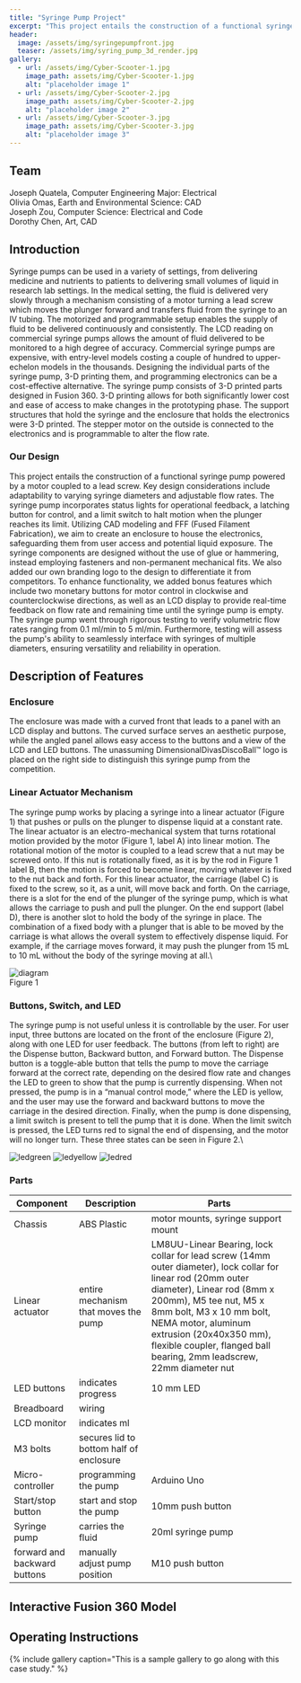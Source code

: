 ```yaml
---
title: "Syringe Pump Project"
excerpt: "This project entails the construction of a functional syringe pump powered by a motor coupled to a lead screw." 
header:
  image: /assets/img/syringepumpfront.jpg
  teaser: /assets/img/syring_pump_3d_render.jpg
gallery:
  - url: /assets/img/Cyber-Scooter-1.jpg
    image_path: assets/img/Cyber-Scooter-1.jpg
    alt: "placeholder image 1"
  - url: /assets/img/Cyber-Scooter-2.jpg
    image_path: assets/img/Cyber-Scooter-2.jpg
    alt: "placeholder image 2"
  - url: /assets/img/Cyber-Scooter-3.jpg
    image_path: assets/img/Cyber-Scooter-3.jpg
    alt: "placeholder image 3"
---
```

## Team
Joseph Quatela, Computer Engineering Major: Electrical\
Olivia Omas, Earth and Environmental Science: CAD\
Joseph Zou, Computer Science: Electrical and Code\
Dorothy Chen, Art, CAD

## Introduction 
Syringe pumps can be used in a variety of settings, from delivering medicine and nutrients to patients to delivering small volumes of liquid in research lab settings. In the medical setting, the fluid is delivered very slowly through a mechanism consisting of a motor turning a lead screw which moves the plunger forward and transfers fluid from the syringe to an IV tubing. The motorized and programmable setup enables the supply of fluid to be delivered continuously and consistently. The LCD reading on commercial syringe pumps allows the amount of fluid delivered to be monitored to a high degree of accuracy. Commercial syringe pumps are expensive, with entry-level models costing a couple of hundred to upper-echelon models in the thousands. Designing the individual parts of the syringe pump, 3-D printing them, and programming electronics can be a cost-effective alternative. 
The syringe pump consists of 3-D printed parts designed in Fusion 360. 3-D printing allows for both significantly lower cost and ease of access to make changes in the prototyping phase. The support structures that hold the syringe and the enclosure that holds the electronics were 3-D printed. The stepper motor on the outside is connected to the electronics and is programmable to alter the flow rate.

### Our Design
This project entails the construction of a functional syringe pump powered by a motor coupled to a lead screw. Key design considerations include adaptability to varying syringe diameters and adjustable flow rates. The syringe pump incorporates status lights for operational feedback, a latching button for control, and a limit switch to halt motion when the plunger reaches its limit.
Utilizing CAD modeling and FFF (Fused Filament Fabrication), we aim to create an enclosure to house the electronics, safeguarding them from user access and potential liquid exposure. The syringe components are designed without the use of glue or hammering, instead employing fasteners and non-permanent mechanical fits. We also added our own branding logo to the design to differentiate it from competitors.
To enhance functionality, we added bonus features which include two monetary buttons for motor control in clockwise and counterclockwise directions, as well as an LCD display to provide real-time feedback on flow rate and remaining time until the syringe pump is empty.
The syringe pump went through rigorous testing to verify volumetric flow rates ranging from 0.1 ml/min to 5 ml/min. Furthermore, testing will assess the pump's ability to seamlessly interface with syringes of multiple diameters, ensuring versatility and reliability in operation.


## Description of Features
### Enclosure
The enclosure was made with a curved front that leads to a panel with an LCD display and buttons. The curved surface serves an aesthetic purpose, while the angled panel allows easy access to the buttons and a view of the LCD and LED buttons. The unassuming DimensionalDivasDiscoBall™ logo is placed on the right side to distinguish this syringe pump from the competition.

### Linear Actuator Mechanism
The syringe pump works by placing a syringe into a linear actuator (Figure 1) that pushes or pulls on the plunger to dispense liquid at a constant rate. The linear actuator is an electro-mechanical system that turns rotational motion provided by the motor (Figure 1, label A) into linear motion. The rotational motion of the motor is coupled to a lead screw that a nut may be screwed onto. If this nut is rotationally fixed, as it is by the rod in Figure 1 label B, then the motion is forced to become linear, moving whatever is fixed to the nut back and forth. For this linear actuator, the carriage (label C) is fixed to the screw, so it, as a unit, will move back and forth. On the carriage, there is a slot for the end of the plunger of the syringe pump, which is what allows the carriage to push and pull the plunger. On the end support (label D), there is another slot to hold the body of the syringe in place. The combination of a fixed body with a plunger that is able to be moved by the carriage is what allows the overall system to effectively dispense liquid. For example, if the carriage moves forward, it may push the plunger from 15 mL to 10 mL without the body of the syringe moving at all.\

![diagram](/assets/img/sp_diagram.png)\
Figure 1

### Buttons, Switch, and LED
The syringe pump is not useful unless it is controllable by the user. For user input, three buttons are located on the front of the enclosure (Figure 2), along with one LED for user feedback. The buttons (from left to right) are the Dispense button, Backward button, and Forward button. The Dispense button is a toggle-able button that tells the pump to move the carriage forward at the correct rate, depending on the desired flow rate and changes the LED to green to show that the pump is currently dispensing. When not pressed, the pump is in a “manual control mode,” where the LED is yellow, and the user may use the forward and backward buttons to move the carriage in the desired direction. Finally, when the pump is done dispensing, a limit switch is present to tell the pump that it is done. When the limit switch is pressed, the LED turns red to signal the end of dispensing, and the motor will no longer turn. These three states can be seen in Figure 2.\

![ledgreen](/assets/img/sp_green.jpg)
![ledyellow](/assets/img/sp_yellow.jpg)
![ledred](/assets/img/sp_red.jpg)

### Parts

| Component | Description| Parts |
|-----------|------------| ---------------- |
| Chassis   | ABS Plastic | motor mounts, syringe support mount |
| Linear actuator | entire mechanism that moves the pump | LM8UU-Linear Bearing, lock collar for lead screw (14mm outer diameter), lock collar for linear rod (20mm outer diameter), Linear rod (8mm x 200mm), M5 tee nut, M5 x 8mm bolt, M3 x 10 mm bolt, NEMA motor, aluminum extrusion (20x40x350 mm), flexible coupler, flanged ball bearing, 2mm leadscrew, 22mm diameter nut |\
| LED buttons | indicates progress| 10 mm LED |
| Breadboard  | wiring | |
| LCD monitor | indicates ml |
| M3 bolts | secures lid to bottom half of enclosure |
| Micro-controller | programming the pump | Arduino Uno |
| Start/stop button | start and stop the pump | 10mm push button |
| Syringe pump | carries the fluid | 20ml syringe pump |
| forward and backward buttons | manually adjust pump position | M10 push button |

## Interactive Fusion 360 Model


## Operating Instructions

{% include gallery caption="This is a sample gallery to go along with this case study." %}
